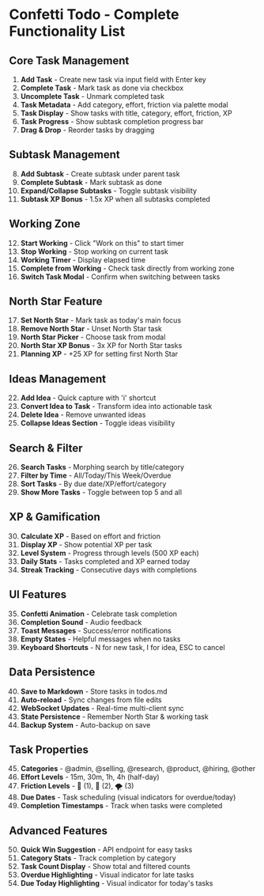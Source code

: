 # Confetti Todo - Complete Functionality List

## Core Task Management
1. **Add Task** - Create new task via input field with Enter key
2. **Complete Task** - Mark task as done via checkbox
3. **Uncomplete Task** - Unmark completed task
4. **Task Metadata** - Add category, effort, friction via palette modal
5. **Task Display** - Show tasks with title, category, effort, friction, XP
6. **Task Progress** - Show subtask completion progress bar
7. **Drag & Drop** - Reorder tasks by dragging

## Subtask Management
8. **Add Subtask** - Create subtask under parent task
9. **Complete Subtask** - Mark subtask as done
10. **Expand/Collapse Subtasks** - Toggle subtask visibility
11. **Subtask XP Bonus** - 1.5x XP when all subtasks completed

## Working Zone
12. **Start Working** - Click "Work on this" to start timer
13. **Stop Working** - Stop working on current task
14. **Working Timer** - Display elapsed time
15. **Complete from Working** - Check task directly from working zone
16. **Switch Task Modal** - Confirm when switching between tasks

## North Star Feature
17. **Set North Star** - Mark task as today's main focus
18. **Remove North Star** - Unset North Star task
19. **North Star Picker** - Choose task from modal
20. **North Star XP Bonus** - 3x XP for North Star tasks
21. **Planning XP** - +25 XP for setting first North Star

## Ideas Management
22. **Add Idea** - Quick capture with 'i' shortcut
23. **Convert Idea to Task** - Transform idea into actionable task
24. **Delete Idea** - Remove unwanted ideas
25. **Collapse Ideas Section** - Toggle ideas visibility

## Search & Filter
26. **Search Tasks** - Morphing search by title/category
27. **Filter by Time** - All/Today/This Week/Overdue
28. **Sort Tasks** - By due date/XP/effort/category
29. **Show More Tasks** - Toggle between top 5 and all

## XP & Gamification
30. **Calculate XP** - Based on effort and friction
31. **Display XP** - Show potential XP per task
32. **Level System** - Progress through levels (500 XP each)
33. **Daily Stats** - Tasks completed and XP earned today
34. **Streak Tracking** - Consecutive days with completions

## UI Features
35. **Confetti Animation** - Celebrate task completion
36. **Completion Sound** - Audio feedback
37. **Toast Messages** - Success/error notifications
38. **Empty States** - Helpful messages when no tasks
39. **Keyboard Shortcuts** - N for new task, I for idea, ESC to cancel

## Data Persistence
40. **Save to Markdown** - Store tasks in todos.md
41. **Auto-reload** - Sync changes from file edits
42. **WebSocket Updates** - Real-time multi-client sync
43. **State Persistence** - Remember North Star & working task
44. **Backup System** - Auto-backup on save

## Task Properties
45. **Categories** - @admin, @selling, @research, @product, @hiring, @other
46. **Effort Levels** - 15m, 30m, 1h, 4h (half-day)
47. **Friction Levels** - 🍃 (1), 💨 (2), 🌪️ (3)
48. **Due Dates** - Task scheduling (visual indicators for overdue/today)
49. **Completion Timestamps** - Track when tasks were completed

## Advanced Features
50. **Quick Win Suggestion** - API endpoint for easy tasks
51. **Category Stats** - Track completion by category
52. **Task Count Display** - Show total and filtered counts
53. **Overdue Highlighting** - Visual indicator for late tasks
54. **Due Today Highlighting** - Visual indicator for today's tasks